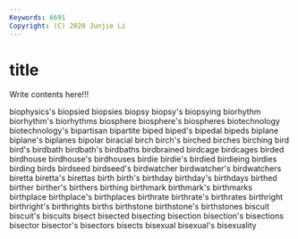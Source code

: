 ```yaml
---
Keywords: 6691
Copyright: (C) 2020 Junjie Li
---
```


# title

Write contents here!!!

biophysics's 
biopsied
biopsies 
biopsy 
biopsy's 
biopsying 
biorhythm 
biorhythm's 
biorhythms 
biosphere 
biosphere's 
biospheres
biotechnology 
biotechnology's 
bipartisan 
bipartite 
biped 
biped's 
bipedal 
bipeds 
biplane 
biplane's
biplanes 
bipolar 
biracial 
birch 
birch's 
birched 
birches 
birching 
bird 
bird's
birdbath 
birdbath's 
birdbaths 
birdbrained 
birdcage 
birdcages 
birded 
birdhouse 
birdhouse's 
birdhouses
birdie 
birdie's 
birdied 
birdieing 
birdies 
birding 
birds 
birdseed 
birdseed's 
birdwatcher
birdwatcher's 
birdwatchers 
biretta 
biretta's 
birettas 
birth 
birth's 
birthday 
birthday's 
birthdays
birthed 
birther 
birther's 
birthers 
birthing 
birthmark 
birthmark's 
birthmarks 
birthplace 
birthplace's
birthplaces 
birthrate 
birthrate's 
birthrates 
birthright 
birthright's 
birthrights 
births 
birthstone 
birthstone's
birthstones 
biscuit 
biscuit's 
biscuits 
bisect 
bisected 
bisecting 
bisection 
bisection's 
bisections
bisector 
bisector's 
bisectors 
bisects 
bisexual 
bisexual's 
bisexuality 
